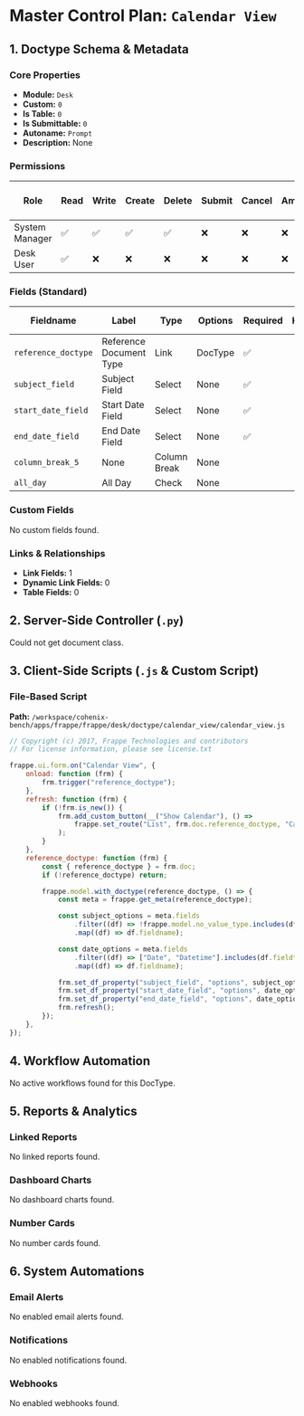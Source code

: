# Master Control Plan: `Calendar View`

## 1. Doctype Schema & Metadata

### Core Properties
- **Module:** `Desk`
- **Custom:** `0`
- **Is Table:** `0`
- **Is Submittable:** `0`
- **Autoname:** `Prompt`
- **Description:** None

### Permissions
| Role | Read | Write | Create | Delete | Submit | Cancel | Amend | Report | Import | Export | Print | Email | Share | Set User Perms |
|---|---|---|---|---|---|---|---|---|---|---|---|---|---|---|
| System Manager | ✅ | ✅ | ✅ | ✅ | ❌ | ❌ | ❌ | ✅ | ❌ | ✅ | ✅ | ✅ | ✅ | ❌ |
| Desk User | ✅ | ❌ | ❌ | ❌ | ❌ | ❌ | ❌ | ❌ | ❌ | ❌ | ❌ | ❌ | ❌ | ❌ |


### Fields (Standard)
| Fieldname | Label | Type | Options | Required | Hidden | Read Only | Default | Description |
|---|---|---|---|---|---|---|---|---|
| `reference_doctype` | Reference Document Type | Link | DocType | ✅ |  |  | None | None |
| `subject_field` | Subject Field | Select | None | ✅ |  |  | None | None |
| `start_date_field` | Start Date Field | Select | None | ✅ |  |  | None | None |
| `end_date_field` | End Date Field | Select | None | ✅ |  |  | None | None |
| `column_break_5` | None | Column Break | None |  |  |  | None | None |
| `all_day` | All Day | Check | None |  |  |  | 0 | None |


### Custom Fields
No custom fields found.


### Links & Relationships
- **Link Fields:** 1
- **Dynamic Link Fields:** 0
- **Table Fields:** 0

## 2. Server-Side Controller (`.py`)
Could not get document class.


## 3. Client-Side Scripts (`.js` & Custom Script)
### File-Based Script
**Path:** `/workspace/cohenix-bench/apps/frappe/frappe/desk/doctype/calendar_view/calendar_view.js`
```javascript
// Copyright (c) 2017, Frappe Technologies and contributors
// For license information, please see license.txt

frappe.ui.form.on("Calendar View", {
	onload: function (frm) {
		frm.trigger("reference_doctype");
	},
	refresh: function (frm) {
		if (!frm.is_new()) {
			frm.add_custom_button(__("Show Calendar"), () =>
				frappe.set_route("List", frm.doc.reference_doctype, "Calendar", frm.doc.name)
			);
		}
	},
	reference_doctype: function (frm) {
		const { reference_doctype } = frm.doc;
		if (!reference_doctype) return;

		frappe.model.with_doctype(reference_doctype, () => {
			const meta = frappe.get_meta(reference_doctype);

			const subject_options = meta.fields
				.filter((df) => !frappe.model.no_value_type.includes(df.fieldtype))
				.map((df) => df.fieldname);

			const date_options = meta.fields
				.filter((df) => ["Date", "Datetime"].includes(df.fieldtype))
				.map((df) => df.fieldname);

			frm.set_df_property("subject_field", "options", subject_options);
			frm.set_df_property("start_date_field", "options", date_options);
			frm.set_df_property("end_date_field", "options", date_options);
			frm.refresh();
		});
	},
});

```




## 4. Workflow Automation
No active workflows found for this DocType.


## 5. Reports & Analytics
### Linked Reports
No linked reports found.


### Dashboard Charts
No dashboard charts found.


### Number Cards
No number cards found.


## 6. System Automations
### Email Alerts
No enabled email alerts found.


### Notifications
No enabled notifications found.


### Webhooks
No enabled webhooks found.
